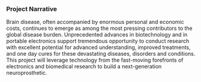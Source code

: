 ### Project Narrative

Brain disease, often accompanied by enormous personal and economic costs, continues to emerge as among the most pressing contributors to the global disease burden. Unprecedented advances in biotechnology and in portable electronics support tremendous opportunity to conduct research with excellent potential for advanced understanding, improved treatments, and one day cures for these devastating diseases, disorders and conditions. This project will leverage technology from the fast-moving forefronts of electronics and biomedical research to build a next-generation neuroprosthetic.
